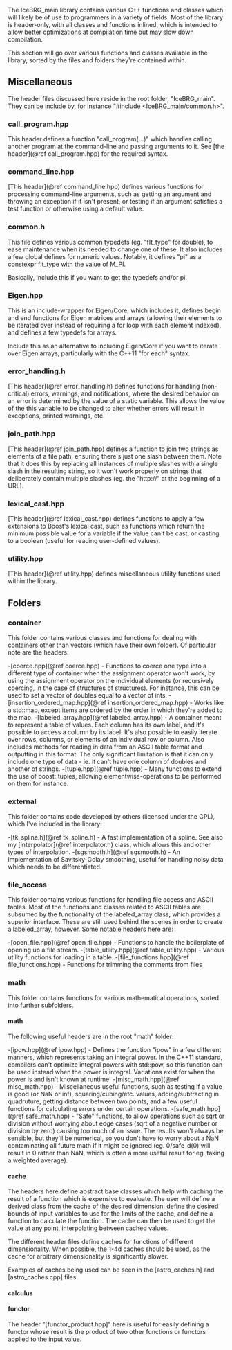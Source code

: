 The IceBRG_main library contains various C++ functions and classes which will likely be of use to programmers in a variety of
fields. Most of the library is header-only, with all classes and functions inlined, which is intended to allow better optimizations
at compilation time but may slow down compilation.

This section will go over various functions and classes available in the library, sorted by the files and folders they're contained
within.

## Miscellaneous

The header files discussed here reside in the root folder, "IceBRG_main". They can be include by, for instance "#include
<IceBRG_main/common.h>".

### call_program.hpp

This header defines a function "call_program(...)" which handles calling another program at the command-line and passing arguments
to it. See [the header](@ref call_program.hpp) for the required syntax.

### command_line.hpp

[This header](@ref command_line.hpp) defines various functions for processing command-line arguments, such as getting an argument and
throwing an exception if it isn't present, or testing if an argument satisfies a test function or otherwise using a default value.

### common.h

This file defines various common typedefs (eg. "flt_type" for double), to ease maintenance when its needed to change one of these. It
also includes a few global defines for numeric values. Notably, it defines "pi" as a constexpr flt_type with the value of M_PI.

Basically, include this if you want to get the typedefs and/or pi.

### Eigen.hpp

This is an include-wrapper for Eigen/Core, which includes it, defines begin and end functions for Eigen matrices and arrays (allowing
their elements to be iterated over instead of requiring a for loop with each element indexed), and defines a few typedefs for arrays.

Include this as an alternative to including Eigen/Core if you want to iterate over Eigen arrays, particularly with the C++11 "for each"
syntax.

### error_handling.h

[This header](@ref error_handling.h) defines functions for handling (non-critical) errors, warnings, and notifications, where the
desired behavior on an error is determined by the value of a static variable. This allows the value of the this variable to be changed
to alter whether errors will result in exceptions, printed warnings, etc.

### join_path.hpp

[This header](@ref join_path.hpp) defines a function to join two strings as elements of a file path, ensuring there's just one slash
between them. Note that it does this by replacing all instances of multiple slashes with a single slash in the resulting string, so it
won't work properly on strings that deliberately contain multiple slashes (eg. the "http://" at the beginning of a URL).

### lexical_cast.hpp

[This header](@ref lexical_cast.hpp) defines functions to apply a few extensions to Boost's lexical cast, such as functions which
return the minimum possible value for a variable if the value can't be cast, or casting to a boolean (useful for reading user-defined
values).

### utility.hpp

[This header](@ref utility.hpp) defines miscellaneous utility functions used within the library.

## Folders

### container

This folder contains various classes and functions for dealing with containers other than vectors (which have their own folder). Of
particular note are the headers:

-[coerce.hpp](@ref coerce.hpp) - Functions to coerce one type into a different type of container when the assignment operator won't
work, by using the assignment operator on the individual elements (or recursively coercing, in the case of structures of structures).
For instance, this can be used to set a vector of doubles equal to a vector of ints.
-[insertion_ordered_map.hpp](@ref insertion_ordered_map.hpp) - Works like a std::map, except items are ordered by the order in which
they're added to the map.
-[labeled_array.hpp](@ref labeled_array.hpp) - A container meant to represent a table of values. Each column has its own label, and
it's possible to access a column by its label. It's also possible to easily iterate over rows, columns, or elements of an individual
row or column. Also includes methods for reading in data from an ASCII table format and outputting in this format. The only
significant limitation is that it can only include one type of data - ie. it can't have one column of doubles and another of strings.
-[tuple.hpp](@ref tuple.hpp) - Many functions to extend the use of boost::tuples, allowing elementwise-operations to be performed on
them for instance.

### external

This folder contains code developed by others (licensed under the GPL), which I've included in the library:

-[tk_spline.h](@ref tk_spline.h) - A fast implementation of a spline. See also my [interpolator](@ref interpolator.h) class,
which allows this and other types of interpolation.
-[sgsmooth.h](@ref sgsmooth.h) - An implementation of Savitsky-Golay smoothing, useful for handling noisy data which needs to be
differentiated.

### file_access

This folder contains various functions for handling file access and ASCII tables. Most of the functions and classes related to
ASCII tables are subsumed by the functionality of the labeled_array class, which provides a superior interface. These are
still used behind the scenes in order to create a labeled_array, however. Some notable headers here are:

-[open_file.hpp](@ref open_file.hpp) - Functions to handle the boilerplate of opening up a file stream.
-[table_utility.hpp](@ref table_utility.hpp) - Various utility functions for loading in a table.
-[file_functions.hpp](@ref file_functions.hpp) - Functions for trimming the comments from files

### math

This folder contains functions for various mathematical operations, sorted into further subfolders.

#### math

The following useful headers are in the root "math" folder:

-[ipow.hpp](@ref ipow.hpp) - Defines the function "ipow" in a few different manners, which represents taking an integral
power. In the C++11 standard, compilers can't optimize integral powers with std::pow, so this function can be used instead
when the power is integral. Variations exist for when the power is and isn't known at runtime.
-[misc_math.hpp](@ref misc_math.hpp) - Miscellaneous useful functions, such as testing if a value is good (or NaN or inf),
squaring/cubing/etc. values, adding/subtracting in quadruture, getting distance between two points, and a few useful
functions for calculating errors under certain operations.
-[safe_math.hpp](@ref safe_math.hpp) - "Safe" functions, to allow operations such as sqrt or division without worrying
about edge cases (sqrt of a negative number or division by zero) causing too much of an issue. The results won't always
be sensible, but they'll be numerical, so you don't have to worry about a NaN contaminating all future math if it might
be ignored (eg. 0/safe_d(0) will result in 0 rather than NaN, which is often a more useful result for eg. taking a
weighted average).

#### cache

The headers here define abstract base classes which help with caching the result of a function which is expensive to
evaluate. The user will define a derived class from the cache of the desired dimension, define the desired bounds of
input variables to use for the limits of the cache, and define a function to calculate the function. The cache can
then be used to get the value at any point, interpolating between cached values.

The different header files define caches for functions of different dimensionality. When possible, the 1-4d caches
should be used, as the cache for arbitrary dimensionality is significantly slower.

Examples of caches being used can be seen in the [astro_caches.h] and [astro_caches.cpp] files.

#### calculus



#### functor

The header "[functor_product.hpp]" here is useful for easily defining a functor whose result is the product of two other
functions or functors applied to the input value.


